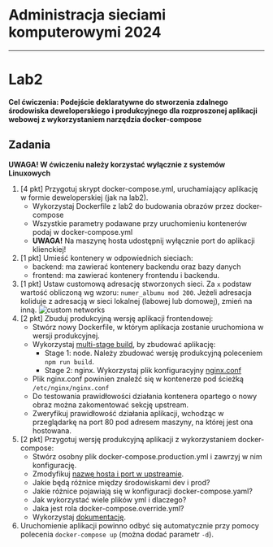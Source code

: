 # Administracja sieciami komputerowymi 2024

---

# Lab2

**Cel ćwiczenia: Podejście deklaratywne do stworzenia zdalnego środowiska deweloperskiego i produkcyjnego dla rozproszonej aplikacji webowej z wykorzystaniem narzędzia docker-compose**

## Zadania

**UWAGA! W ćwiczeniu należy korzystać wyłącznie z systemów Linuxowych**

1. [4 pkt] Przygotuj skrypt docker-compose.yml, uruchamiający aplikację w formie deweloperskiej (jak na lab2).
   - Wykorzystaj Dockerfile z lab2 do budowania obrazów przez docker-compose
   - Wszystkie parametry podawane przy uruchomieniu kontenerów podaj w docker-compose.yml
   - **UWAGA!** Na maszynę hosta udostępnij wyłącznie port do aplikacji klienckiej!
2. [1 pkt] Umieść kontenery w odpowiednich sieciach:
   - backend: ma zawierać kontenery backendu oraz bazy danych
   - frontend: ma zawierać kontenery frontendu i backendu.
3. [1 pkt] Ustaw customową adresację stworzonych sieci. Za `x` podstaw wartość obliczoną wg wzoru: `numer_albumu mod 200`. Jeżeli adresacja koliduje z adresacją w sieci lokalnej (labowej lub domowej), zmień na inną.
   ![custom networks](/res/docker-compose-network.svg)
4. [2 pkt] Zbuduj produkcyjną wersję aplikacji frontendowej:
   - Stwórz nowy Dockerfile, w którym aplikacja zostanie uruchomiona w wersji produkcyjnej.
   - Wykorzystaj [multi-stage build](https://docs.docker.com/build/building/multi-stage/), by zbudować aplikację:
     - Stage 1: node. Należy zbudować wersję produkcyjną poleceniem `npm run build`.
     - Stage 2: nginx. Wykorzystaj plik konfiguracyjny [nginx.conf](/client/nginx.conf)
   - Plik nginx.conf powinien znaleźć się w kontenerze pod ścieżką `/etc/nginx/nginx.conf`
   - Do testowania prawidłowości działania kontenera opartego o nowy obraz można zakomentować sekcję upstream.
   - Zweryfikuj prawidłowość działania aplikacji, wchodząc w przeglądarkę na port 80 pod adresem maszyny, na której jest ona hostowana.
5. [2 pkt] Przygotuj wersję produkcyjną aplikacji z wykorzystaniem docker-compose:
   - Stwórz osobny plik docker-compose.production.yml i zawrzyj w nim konfigurację.
   - Zmodyfikuj [nazwę hosta i port w upstreamie](/client/nginx.conf#L15).
   - Jakie będą różnice między środowiskami dev i prod?
   - Jakie różnice pojawiają się w konfiguracji docker-compose.yaml?
   - Jak wykorzystać wiele plików yml i dlaczego?
   - Jaka jest rola docker-compose.override.yml?
   - Wykorzystaj [dokumentację](https://docs.docker.com/compose/extends/).
6. Uruchomienie aplikacji powinno odbyć się automatycznie przy pomocy polecenia `docker-compose up` (można dodać parametr `-d`).
